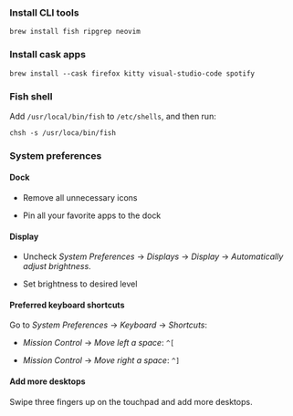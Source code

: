 
### Install CLI tools

```
brew install fish ripgrep neovim
```

### Install cask apps

```
brew install --cask firefox kitty visual-studio-code spotify
```

### Fish shell

Add `/usr/local/bin/fish` to `/etc/shells`, and then run:

```
chsh -s /usr/loca/bin/fish
```

### System preferences

#### Dock

- Remove all unnecessary icons

- Pin all your favorite apps to the dock

#### Display

- Uncheck *System Preferences* -> *Displays* -> *Display* -> *Automatically adjust brightness*.

- Set brightness to desired level

#### Preferred keyboard shortcuts

Go to *System Preferences* -> *Keyboard* -> *Shortcuts*:

- *Mission Control* -> *Move left a space*: `^[`

- *Mission Control* -> *Move right a space*: `^]`

#### Add more desktops

Swipe three fingers up on the touchpad and add more desktops.

